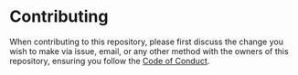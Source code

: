 # Contributing
When contributing to this repository, please first discuss the change you wish to make via issue, email, or any other method with the owners of this repository, ensuring you follow the [Code of Conduct](https://github.com/nuvolaris/mastrogpt-blog/blob/main/CODE_OF_CONDUCT.md).  
